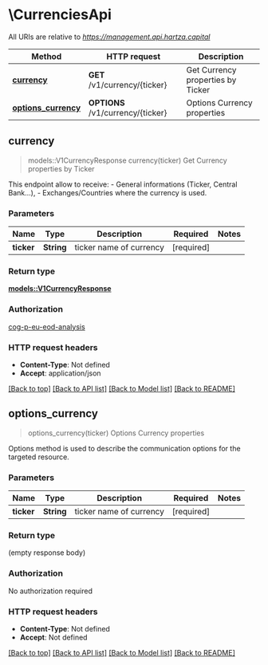 # \CurrenciesApi

All URIs are relative to *https://management.api.hartza.capital*

Method | HTTP request | Description
------------- | ------------- | -------------
[**currency**](CurrenciesApi.md#currency) | **GET** /v1/currency/{ticker} | Get Currency properties by Ticker
[**options_currency**](CurrenciesApi.md#options_currency) | **OPTIONS** /v1/currency/{ticker} | Options Currency properties



## currency

> models::V1CurrencyResponse currency(ticker)
Get Currency properties by Ticker

This endpoint allow to receive: - General informations (Ticker, Central Bank...), - Exchanges/Countries where the currency is used. 

### Parameters


Name | Type | Description  | Required | Notes
------------- | ------------- | ------------- | ------------- | -------------
**ticker** | **String** | ticker name of currency | [required] |

### Return type

[**models::V1CurrencyResponse**](v1CurrencyResponse.md)

### Authorization

[cog-p-eu-eod-analysis](../README.md#cog-p-eu-eod-analysis)

### HTTP request headers

- **Content-Type**: Not defined
- **Accept**: application/json

[[Back to top]](#) [[Back to API list]](../README.md#documentation-for-api-endpoints) [[Back to Model list]](../README.md#documentation-for-models) [[Back to README]](../README.md)


## options_currency

> options_currency(ticker)
Options Currency properties

Options method is used to describe the communication options for the targeted resource.

### Parameters


Name | Type | Description  | Required | Notes
------------- | ------------- | ------------- | ------------- | -------------
**ticker** | **String** | ticker name of currency | [required] |

### Return type

 (empty response body)

### Authorization

No authorization required

### HTTP request headers

- **Content-Type**: Not defined
- **Accept**: Not defined

[[Back to top]](#) [[Back to API list]](../README.md#documentation-for-api-endpoints) [[Back to Model list]](../README.md#documentation-for-models) [[Back to README]](../README.md)

